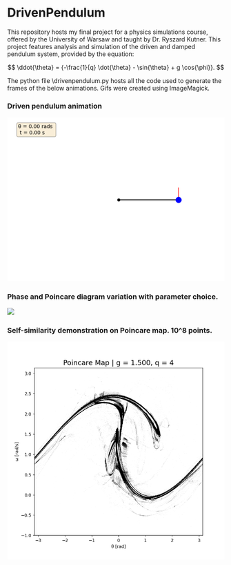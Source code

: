 # DrivenPendulum

This repository hosts my final project for a physics simulations course, offered by the University of Warsaw and taught by Dr. Ryszard Kutner. This project features analysis and simulation of the driven and damped pendulum system, provided by the equation:

$$ \ddot{\theta} = {-\frac{1}{q} \dot{\theta} - \sin{\theta} + g \cos{\phi}}. $$

The python file \drivenpendulum.py hosts all the code used to generate the frames of the below animations. Gifs were created using ImageMagick. 

### Driven pendulum animation ###
![](https://github.com/RobertRuta/DrivenPendulum/blob/main/animation/anim_q4_g15_30s.gif)
### Phase and Poincare diagram variation with parameter choice. ###
![](https://github.com/RobertRuta/DrivenPendulum/blob/main/PhaseAndPoincare_frames/Poincare_Phase.gif)
### Self-similarity demonstration on Poincare map. 10^8 points. ###
![](https://github.com/RobertRuta/DrivenPendulum/blob/main/Self-similarity/anim_samopodo_6.gif)
